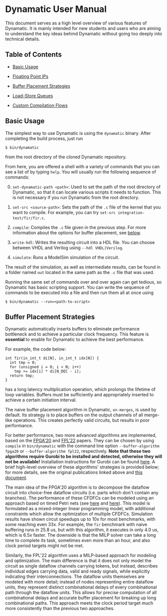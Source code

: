 # Dynamatic User Manual

This document serves as a high level overview of various features of Dynamatic. It is mainly intended for new students and users who are aiming to understand the key ideas behind Dynamatic without going too deeply into technical details. 

## Table of Contents

- [Basic Usage](#basic-usage)

- [Floating Point IPs]()

- [Buffer Placement Strategies](#buffer-placement-strategies)

- [Load-Store Queues]()

- [Custom Compilation Flows]()

## Basic Usage

The simplest way to use Dynamatic is using the `dynamatic` binary. After completing the build process, just run
```
$ bin/dynamatic
```
from the root directory of the cloned Dynamatic repository.

From here, you are offered a shell with a variety of commands that you can see a list of by typing `help`. You will usually run the following sequence of commands:

0. `set-dynamatic-path <path>`: Used to set the path of the root directory of Dynamatic, so that it can locate various scripts it needs to function. This is not necessary if you run Dynamatic from the root directory.

1. `set-src <source-path>`: Sets the path of the `.c` file of the kernel that you want to compile. For example, you can try `set-src integration-test/fir/fir.c`.

2. `compile`: Compiles the `.c` file given in the previous step. For more information about the options for buffer placement, see [below](#buffer-placement-strategies).

3. `write-hdl`: Writes the resulting circuit into a HDL file. You can choose between VHDL and Verilog using `--hdl VHDL|Verilog`.

4. `simulate`: Runs a ModelSim simulation of the circuit. 

The result of the simulation, as well as intermediate results, can be found in a folder named `out` located in the same path as the `.c` file that was used.

Running the same set of commands over and over again can get tedious, so Dynamatic has basic scripting support. You can write the sequence of commands to be executed into a file and then run them all at once using
```
$ bin/dynamatic --run=<path-to-script>
```

## Buffer Placement Strategies

Dynamatic automatically inserts buffers to eliminate performance bottleneck and
to achieve a particular clock frequency. This feature is **essential** to
enable for Dynamatic to achieve the best performance.

For example, the code below:

```
int fir(in_int_t di[N], in_int_t idx[N]) {
  int tmp = 0;
  for (unsigned i = 0; i < N; i++)
    tmp += idx[i] * di[N_DEC - i];
  return tmp;
}
```

has a long latency multiplication operation, which prolongs the lifetime of
loop variables. Buffers must be sufficiently and appropriately inserted to
achieve a certain initiation interval.

The naive buffer placement algorithm in Dynamatic, `on-merges`, is used by default. Its strategy is to place buffers on the output channels of all merge-like operations. This creates perfectly valid circuits, but results in poor performance.

For better performance, two more advanced algorithms are implemented, based on the [FPGA'20](https://doi.org/10.1145/3477053) and [FPL'22](https://doi.org/10.1109/FPL57034.2022.00063) papers. They can be chosen by using `compile` in `bin/dynamatic` with the command line option `--buffer-algorithm fpga20` or `--buffer-algorithm fpl22`, respectively. **Note that these two algorithms require Gurobi to be installed and detected, otherwise they will not be available!** Installation instructions for Gurobi can be found [here](https://github.com/EPFL-LAP/dynamatic/blob/main/docs/AdvancedBuild.md#Gurobi). A brief high-level overview of these algorithms' strategies is provided below; for more details, see the original publications linked above and [this document](https://github.com/EPFL-LAP/dynamatic/blob/main/docs/Specs/Buffering/Buffering.md).

The main idea of the FPGA'20 algorithm is to decompose the dataflow circuit into choice-free dataflow circuits (i.e. parts which don't contain any branches). The performance of these CFDFCs can be modeled using an approach based on timed Petri nets (see [here](https://www.computer.org/csdl/journal/ts/1980/05/01702760/13rRUxASuqJ) and [here](https://dspace.mit.edu/handle/1721.1/13739)). This model is formulated as a mixed-integer linear programming model, with additional constraints which allow the optimization of multiple CFDFCs. Simulation results have shown circut speedups up to 10x for most benchmarks, with some reaching even 33x. For example, the `fir` benchmark with naive buffering runs in 25.8 us, but with this algorithm, it executes in only 4.0 us, which is 6.5x faster. The downside is that the MILP solver can take a long time to complete its task, sometimes even more than an hour, and also clock period targets might not be met.

Similarly, the FPL'22 algorithm uses a MILP-based approach for modeling and optimization. The main difference is that it does not only model the circuit as single dataflow channels carrying tokens, but instead, describes individual edges carrying data, valid and ready signals, while explicitly indicating their interconnections. The dataflow units themselves are modeled with more detail; instead of nodes representing entire dataflow units, they represent distinct combinational delays of every combinational path through the dataflow units. This allows for precise computation of all combinational delays and accurate buffer placement for breaking up long combinational paths. This approach meets the clock period target much more consistently than the previous two approaches. 

